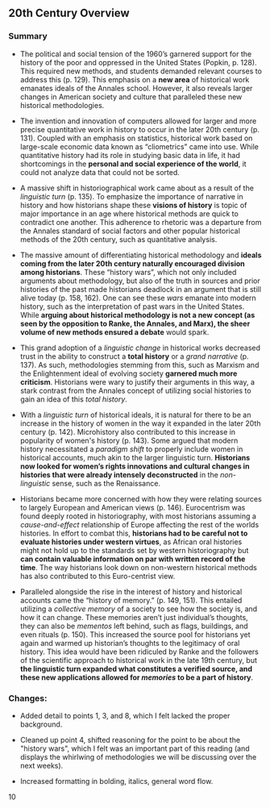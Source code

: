 ## 20th Century Overview

### Summary

- The political and social tension of the 1960’s garnered support for the history of the poor and oppressed in the United States (Popkin, p. 128). This required new methods, and students demanded relevant courses to address this (p. 129). This emphasis on a **new area** of historical work emanates ideals of the Annales school. However, it also reveals larger changes in American society and culture that paralleled these new historical methodologies. 

- The invention and innovation of computers allowed for larger and more precise quantitative work in history to occur in the later 20th century (p. 131). Coupled with an emphasis on statistics, historical work based on large-scale economic data known as “cliometrics” came into use. While quantitative history had its role in studying basic data in life, it had shortcomings in the **personal and social experience of the world**, it could not analyze data that could not be sorted. 

- A massive shift in historiographical work came about as a result of the *linguistic turn* (p. 135). To emphasize the importance of narrative in history and how historians shape these **visions of history** is topic of major importance in an age where historical methods are quick to contradict one another. This adherence to rhetoric was a departure from the Annales standard of social factors and other popular historical methods of the 20th century, such as quantitative analysis.

- The massive amount of differentiating historical methodology and **ideals coming from the later 20th century naturally encouraged division among historians**. These “history wars”, which not only included arguments about methodology, but also of the truth in sources and prior histories of the past made historians deadlock in an argument that is still alive today (p. 158, 162). One can see these *wars* emanate into modern history, such as the interpretation of past wars in the United States. While **arguing about historical methodology is not a new concept (as seen by the opposition to Ranke, the Annales, and Marx), the sheer volume of new methods ensured a debate** would spark. 

- This grand adoption of a *linguistic change* in historical works decreased trust in the ability to construct a **total history** or a *grand narrative* (p. 137). As such, methodologies stemming from this, such as Marxism and the Enlightenment ideal of evolving society **garnered much more criticism**. Historians were wary to justify their arguments in this way, a stark contrast from the Annales concept of utilizing social histories to gain an idea of this *total history*. 

- With a *linguistic turn* of historical ideals, it is natural for there to be an increase in the history of women in the way it expanded in the later 20th century (p. 142). Microhistory also contributed to this increase in popularity of women's history (p. 143). Some argued that modern history necessitated a *paradigm shift* to properly include women in historical accounts, much akin to the larger linguistic turn. **Historians now looked for women’s rights innovations and cultural changes in histories that were already intensely deconstructed** in the *non-linguistic* sense, such as the Renaissance. 

- Historians became more concerned with how they were relating sources to largely European and American views (p. 146). Eurocentrism was found deeply rooted in historiography, with most historians assuming a *cause-and-effect* relationship of Europe affecting the rest of the worlds histories. In effort to combat this, **historians had to be careful not to evaluate histories under western virtues**, as African oral histories might not hold up to the standards set by western historiography but **can contain valuable information on par with written record of the time**. The way historians look down on non-western historical methods has also contributed to this Euro-centrist view.

- Paralleled alongside the rise in the interest of history and historical accounts came the “history of memory.” (p. 149, 151). This entailed utilizing a *collective memory* of a society to see how the society is, and how it can change. These memories aren’t just individual’s thoughts, they can also be *mementos* left behind, such as flags, buildings, and even rituals (p. 150). This increased the source pool for historians yet again and warmed up historian’s thoughts to the legitimacy of oral history. This idea would have been ridiculed by Ranke and the followers of the scientific approach to historical work in the late 19th century, but **the linguistic turn expanded what constitutes a verified source, and these new applications allowed for *memories* to be a part of history**. 

### Changes:

- Added detail to points 1, 3, and 8, which I felt lacked the proper background. 

- Cleaned up point 4, shifted reasoning for the point to be about the "history wars", which I felt was an important part of this reading (and displays the whirlwing of methodologies we will be discussing over the next weeks). 

- Increased formatting in bolding, italics, general word flow. 

10
